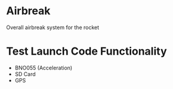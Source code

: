 # Airbreak
Overall airbreak system for the rocket

# Test Launch Code Functionality
- BNO055 (Acceleration)
- SD Card
- GPS
